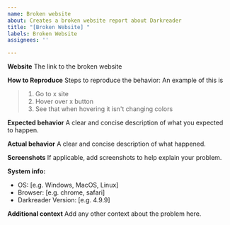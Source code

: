 ```yaml
---
name: Broken website
about: Creates a broken website report about Darkreader
title: "[Broken Website] "
labels: Broken Website
assignees: ''

---
```


<!-- ⚠⚠ Do not delete this issue template! ⚠⚠ -->	 
<!-- Issues that do not use the issue template/don't fill out the essential information are likely to be ignored and closed. -->

<!--
Thank you for taking the time to report a broken website.
Please make sure there is no existing issue with this broken website.
-->

**Website**
The link to the broken website

**How to Reproduce**
Steps to reproduce the behavior:
An example of this is
>
> 1. Go to x site
> 2. Hover over x button
> 3. See that when hovering it isn't changing colors

**Expected behavior**
A clear and concise description of what you expected to happen.

**Actual behavior**
A clear and concise description of what happened.

**Screenshots**
If applicable, add screenshots to help explain your problem.

<!--
Please add a version of the browser you are using. 
If you don't know how to get your browser/darkreader version please search it up online.
-->
**System info:**

- OS: [e.g. Windows, MacOS, Linux]
- Browser: [e.g. chrome, safari]
- Darkreader Version: [e.g. 4.9.9]

**Additional context**
Add any other context about the problem here.
